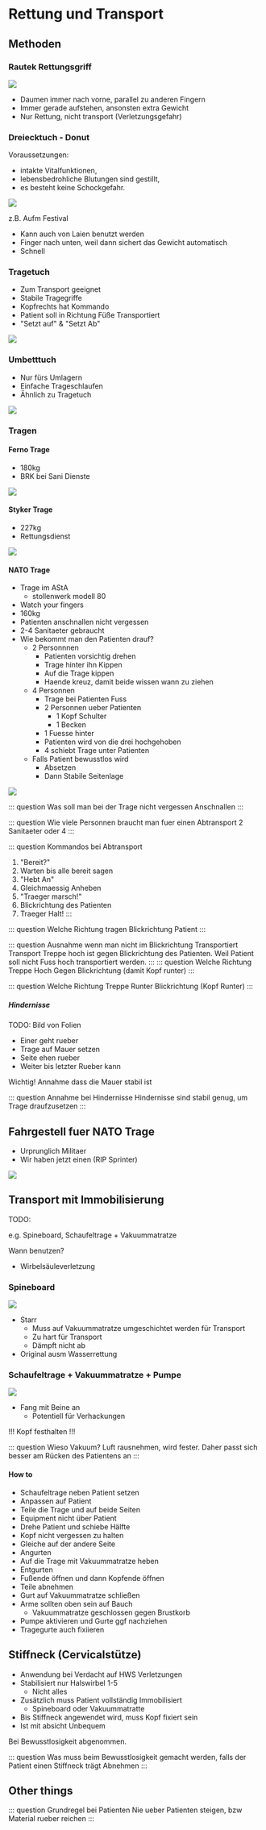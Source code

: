 # Rettung und Transport

## Methoden

### Rautek Rettungsgriff

![](https://upload.wikimedia.org/wikipedia/commons/thumb/9/94/Rautek-maneuver.png/1280px-Rautek-maneuver.png)

* Daumen immer nach vorne, parallel zu anderen Fingern
* Immer gerade aufstehen, ansonsten extra Gewicht
* Nur Rettung, nicht transport (Verletzungsgefahr)

### Dreiecktuch - Donut

Voraussetzungen:
+ intakte Vitalfunktionen,
+ lebensbedrohliche Blutungen sind gestillt,
+ es besteht keine Schockgefahr.


![](http://www.stamm-kreuz-ritter.de/ErsteHilfe/TransRing.jpg)

z.B. Aufm Festival

* Kann auch von Laien benutzt werden
* Finger nach unten, weil dann sichert das Gewicht automatisch
* Schnell

### Tragetuch

* Zum Transport geeignet
* Stabile Tragegriffe
* Kopfrechts hat Kommando
* Patient soll in Richtung Füße Transportiert
* "Setzt auf" & "Setzt Ab"

![](https://m.media-amazon.com/images/I/41gXgK7M1NL.jpg)

### Umbetttuch

* Nur fürs Umlagern
* Einfache Trageschlaufen
* Ähnlich zu Tragetuch

![](https://www.shoproither.at/media/image/c3/5e/7d/einmalrettungs-umbettungstuch-2200-x-900-mm-soehngen-roither_600x600.png)

### Tragen

#### Ferno Trage
+ 180kg
+ BRK bei Sani Dienste

![](https://ferno.de/wp-content/uploads/2022/01/viper_alle_flach_big.jpg)

#### Styker Trage
+ 227kg
+ Rettungsdienst

![](https://upload.wikimedia.org/wikipedia/commons/6/67/Stryker_trage.jpg)


#### NATO Trage

* Trage im AStA
  * stollenwerk modell 80
* Watch your fingers
* 160kg
* Patienten anschnallen nicht vergessen
* 2-4 Sanitaeter gebraucht
* Wie bekommt man den Patienten drauf?
  * 2 Personnnen
    * Patienten vorsichtig drehen
    * Trage hinter ihn Kippen
    * Auf die Trage kippen
    * Haende kreuz, damit beide wissen wann zu ziehen
  * 4 Personnen
    * Trage bei Patienten Fuss
    * 2 Personnen ueber Patienten
      * 1 Kopf Schulter
      * 1 Becken
    * 1 Fuesse hinter
    * Patienten wird von die drei hochgehoben
    * 4 schiebt Trage unter Patienten
  * Falls Patient bewusstlos wird
    * Absetzen
    * Dann Stabile Seitenlage



![](https://www.hobrand.nl/media/catalog/product/cache/e79e5beab349dc30af6ecae206ca6f59/2/4/240200.jpg)

::: question Was soll man bei der Trage nicht vergessen
Anschnallen
:::

::: question Wie viele Personnen braucht man fuer einen Abtransport
2 Sanitaeter oder 4
:::

::: question Kommandos bei Abtransport
1. "Bereit?"
2. Warten bis alle bereit sagen
3. "Hebt An"
4. Gleichmaessig Anheben
5. "Traeger marsch!"
6. Blickrichtung des Patienten
7. Traeger Halt!
:::

::: question Welche Richtung tragen
Blickrichtung Patient
:::

::: question Ausnahme wenn man nicht im Blickrichtung Transportiert
Transport Treppe hoch ist gegen Blickrichtung des Patienten. Weil Patient soll nicht Fuss hoch transportiert werden. 
:::
::: question Welche Richtung Treppe Hoch
Gegen Blickrichtung (damit Kopf runter)
:::

::: question Welche Richtung Treppe Runter
Blickrichtung (Kopf Runter)
:::

##### Hindernisse

TODO: Bild von Folien

* Einer geht rueber
* Trage auf Mauer setzen
* Seite ehen rueber
* Weiter bis letzter Rueber kann

Wichtig! Annahme dass die Mauer stabil ist

::: question Annahme bei Hindernisse
Hindernisse sind stabil genug, um Trage draufzusetzen
:::

## Fahrgestell fuer NATO Trage

- Urprunglich Militaer
- Wir haben jetzt einen (RIP Sprinter)

![](https://img.medicalexpo.com/images_me/photo-g/128617-16528251.webp)

## Transport mit Immobilisierung

TODO:

e.g. Spineboard, Schaufeltrage + Vakuummatratze

Wann benutzen?
- Wirbelsäuleverletzung

### Spineboard
![](https://www.medicalsupplies.co.uk/user/products/large/BaXstrap-Spineboard-Stretcher.jpg)

+ Starr
  + Muss auf Vakuummatratze umgeschichtet werden für Transport
  + Zu hart für Transport
  + Dämpft nicht ab
+ Original ausm Wasserrettung


### Schaufeltrage + Vakuummatratze + Pumpe
![](https://cdn-reichelt.de/bilder/web/xxl_ws/E910/SNG_0601035_01.png)

+ Fang mit Beine an
  + Potentiell für Verhackungen

!!! Kopf festhalten !!!


::: question Wieso Vakuum?
Luft rausnehmen, wird fester. Daher passt sich besser am Rücken des Patientens an
:::


#### How to

+ Schaufeltrage neben Patient setzen
+ Anpassen auf Patient
+ Teile die Trage und auf beide Seiten
+ Equipment nicht über Patient
+ Drehe Patient und schiebe Hälfte
+ Kopf nicht vergessen zu halten
+ Gleiche auf der andere Seite
+ Angurten
+ Auf die Trage mit Vakuummatratze heben
+ Entgurten
+ Fußende öffnen und dann Kopfende öffnen
+ Teile abnehmen
+ Gurt auf Vakuummatratze schließen
+ Arme sollten oben sein auf Bauch
  + Vakuummatratze geschlossen gegen Brustkorb
+ Pumpe aktivieren und Gurte ggf nachziehen
+ Tragegurte auch fixiieren


## Stiffneck (Cervicalstütze)

+ Anwendung bei Verdacht auf HWS Verletzungen
+ Stabilisiert nur Halswirbel 1-5
  + Nicht alles
+ Zusätzlich muss Patient vollständig Immobilisiert
  + Spineboard oder Vakuummatratte
+ Bis Stiffneck angewendet wird, muss Kopf fixiert sein
+ Ist mit absicht Unbequem
  
Bei Bewusstlosigkeit abgenommen.

::: question Was muss beim Bewusstlosigkeit gemacht werden, falls der Patient einen Stiffneck trägt
Abnehmen
:::




## Other things

::: question Grundregel bei Patienten
Nie ueber Patienten steigen, bzw Material rueber reichen
:::